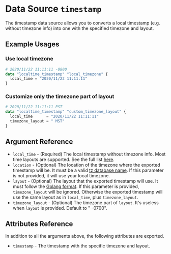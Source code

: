 # Data Source `timestamp`

The timestamp data source allows you to converts a local timestamp (e.g. without timezone info) into one with the specified timezone and layout.

## Example Usages

### Use local timezone

```terraform
# 2020/11/22 11:11:11 -0800
data "localtime_timestamp" "local_timezone" {
  local_time = "2020/11/22 11:11:11"
}
```

### Customize only the timezone part of layout

```terraform
# 2020/11/22 11:11:11 PST
data "localtime_timestamp" "custom_timezone_layout" {
  local_time      = "2020/11/22 11:11:11"
  timezone_layout = " MST"
}
```

## Argument Reference

- `local_time` - (Required) The local timestamp without timezone info. Most time layouts are supported. See the full list [here](https://github.com/araddon/dateparse/blob/8aadafed4dc4aee1363ec2a04c9c954544ee54dc/example/main.go#L12-L111).
- `location` - (Optional) The location of the timezone where the exported timestamp will be. It must be a valid [tz database name](https://en.wikipedia.org/wiki/List_of_tz_database_time_zones#List). If this parameter is not provided, it will use your local timezone.
- `layout` - (Optional) The layout that the exported timestamp will use. It must follow the [Golang format](https://golang.org/pkg/time/#pkg-constants). If this parameter is provided, `timezone_layout` will be ignored. Otherwise the exported timestamp will use the same layout as in `local_time`, plus `timezone_layout`.
- `timezone_layout` - (Optional) The timezone part of `layout`. It's useless when `layout` is provided. Default to " -0700".

## Attributes Reference

In addition to all the arguments above, the following attributes are exported.

- `timestamp` - The timestamp with the specific timezone and layout.
